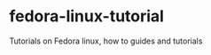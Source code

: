 fedora-linux-tutorial
=====================

Tutorials on Fedora linux, how to guides and tutorials
